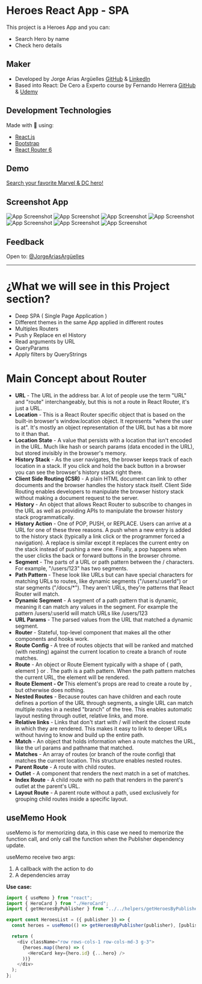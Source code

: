 # Heroes React App - SPA

This project is a Heroes App and you can:

- Search Hero by name
- Check hero details

## Maker

- Developed by Jorge Arias Argüelles [GitHub](https://github.com/jorgearguellles) &
  [LinkedIn](https://www.linkedin.com/in/jorgeariasarguelles/)
- Based into React: De Cero a Experto course by Fernando Herrera [GitHub](https://github.com/Klerith) & [Udemy](https://www.udemy.com/course/react-cero-experto/)

## Development Technologies

Made with :green_heart: using:

- [React.js](https://es.reactjs.org)
- [Bootstrap](https://getbootstrap.com/)
- [React Router 6](https://reactrouter.com)

## Demo

[Search your favorite Marvel & DC hero!]()

## Screenshot App

![App Screenshot](https://github.com/jorgearguellles/heroes-app/blob/main/src/screenshots/1.png)
![App Screenshot](https://github.com/jorgearguellles/heroes-app/blob/main/src/screenshots/2.png)
![App Screenshot](https://github.com/jorgearguellles/heroes-app/blob/main/src/screenshots/6.png)
![App Screenshot](https://github.com/jorgearguellles/heroes-app/blob/main/src/screenshots/7.png)
![App Screenshot](https://github.com/jorgearguellles/heroes-app/blob/main/src/screenshots/8.png)
![App Screenshot](https://github.com/jorgearguellles/heroes-app/blob/main/src/screenshots/9.png)
![App Screenshot](https://github.com/jorgearguellles/heroes-app/blob/main/src/screenshots/4.png)

## Feedback

Open to: [@JorgeAriasArgüelles](https://www.linkedin.com/in/jorgeariasarguelles/)

<hr />

# ¿What we will see in this Project section?

- Deep SPA ( Single Page Application )
- Different themes in the same App applied in different routes
- Multiples Routers
- Push y Replace en el History
- Read arguments by URL
- QueryParams
- Apply filters by QueryStrings

# Main Concept about Router

- **URL** - The URL in the address bar. A lot of people use the term "URL" and "route" interchangeably, but this is not a route in React Router, it's just a URL.
- **Location** - This is a React Router specific object that is based on the built-in browser's window.location object. It represents "where the user is at". It's mostly an object representation of the URL but has a bit more to it than that.
- **Location State** - A value that persists with a location that isn't encoded in the URL. Much like hash or search params (data encoded in the URL), but stored invisibly in the browser's memory.
- **History Stack** - As the user navigates, the browser keeps track of each location in a stack. If you click and hold the back button in a browser you can see the browser's history stack right there.
- **Client Side Routing (CSR)** - A plain HTML document can link to other documents and the browser handles the history stack itself. Client Side Routing enables developers to manipulate the browser history stack without making a document request to the server.
- **History** - An object that allows React Router to subscribe to changes in the URL as well as providing APIs to manipulate the browser history stack programmatically.
- **History Action** - One of POP, PUSH, or REPLACE. Users can arrive at a URL for one of these three reasons. A push when a new entry is added to the history stack (typically a link click or the programmer forced a navigation). A replace is similar except it replaces the current entry on the stack instead of pushing a new one. Finally, a pop happens when the user clicks the back or forward buttons in the browser chrome.
- **Segment** - The parts of a URL or path pattern between the / characters. For example, "/users/123" has two segments.
- **Path Pattern** - These look like URLs but can have special characters for matching URLs to routes, like dynamic segments ("/users/:userId") or star segments ("/docs/\*"). They aren't URLs, they're patterns that React Router will match.
- **Dynamic Segment** - A segment of a path pattern that is dynamic, meaning it can match any values in the segment. For example the pattern /users/:userId will match URLs like /users/123
- **URL Params** - The parsed values from the URL that matched a dynamic segment.
- **Router** - Stateful, top-level component that makes all the other components and hooks work.
- **Route Config** - A tree of routes objects that will be ranked and matched (with nesting) against the current location to create a branch of route matches.
- **Route** - An object or Route Element typically with a shape of { path, element } or <Route path element>. The path is a path pattern. When the path pattern matches the current URL, the element will be rendered.
- **Route Element - Or <Route>** This element's props are read to create a route by <Routes>, but otherwise does nothing.
- **Nested Routes** - Because routes can have children and each route defines a portion of the URL through segments, a single URL can match multiple routes in a nested "branch" of the tree. This enables automatic layout nesting through outlet, relative links, and more.
- **Relative links** - Links that don't start with / will inherit the closest route in which they are rendered. This makes it easy to link to deeper URLs without having to know and build up the entire path.
- **Match** - An object that holds information when a route matches the URL, like the url params and pathname that matched.
- **Matches** - An array of routes (or branch of the route config) that matches the current location. This structure enables nested routes.
- **Parent Route** - A route with child routes.
- **Outlet** - A component that renders the next match in a set of matches.
- **Index Route** - A child route with no path that renders in the parent's outlet at the parent's URL.
- **Layout Route** - A parent route without a path, used exclusively for grouping child routes inside a specific layout.

## useMemo Hook

useMemo is for memorizing data, in this case we need to memorize the function call, and only call the function when the Publisher dependency update.

useMemo receive two args:

1. A callback with the action to do
2. A dependencies array

**Use case:**

```js
import { useMemo } from "react";
import { HeroCard } from "./HeroCard";
import { getHeroesByPublisher } from "../../helpers/getHeroesByPublisher";

export const HeroesList = ({ publisher }) => {
  const heroes = useMemo(() => getHeroesByPublisher(publisher), [publisher]);

  return (
    <div className="row rows-cols-1 row-cols-md-3 g-3">
      {heroes.map((hero) => (
        <HeroCard key={hero.id} {...hero} />
      ))}
    </div>
  );
};
```
